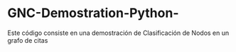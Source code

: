 # GNC-Demostration-Python-
Este código consiste en una demostración de Clasificación de Nodos en un grafo de citas 

